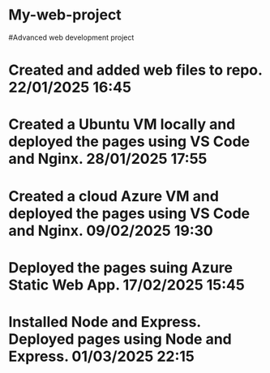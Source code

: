 # My-web-project
#Advanced web development project

# Created and added web files to repo.  22/01/2025  16:45 
# Created a Ubuntu VM locally and deployed the pages using VS Code and Nginx. 28/01/2025  17:55
# Created a cloud Azure VM and deployed the pages using VS Code and Nginx.  09/02/2025  19:30
# Deployed the pages suing Azure Static Web App.  17/02/2025  15:45
# Installed Node and Express. Deployed pages using Node and Express.  01/03/2025  22:15
